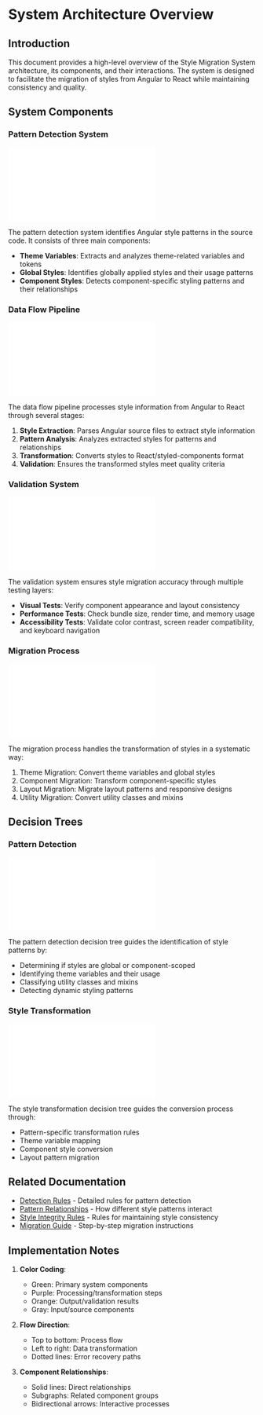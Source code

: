 # System Architecture Overview

## Introduction

This document provides a high-level overview of the Style Migration System architecture, its components, and their interactions. The system is designed to facilitate the migration of styles from Angular to React while maintaining consistency and quality.

## System Components

### Pattern Detection System
![System Overview](diagrams/system-overview.mmd)

The pattern detection system identifies Angular style patterns in the source code. It consists of three main components:
- **Theme Variables**: Extracts and analyzes theme-related variables and tokens
- **Global Styles**: Identifies globally applied styles and their usage patterns
- **Component Styles**: Detects component-specific styling patterns and their relationships

### Data Flow Pipeline
![Data Flow](diagrams/data-flow.mmd)

The data flow pipeline processes style information from Angular to React through several stages:
1. **Style Extraction**: Parses Angular source files to extract style information
2. **Pattern Analysis**: Analyzes extracted styles for patterns and relationships
3. **Transformation**: Converts styles to React/styled-components format
4. **Validation**: Ensures the transformed styles meet quality criteria

### Validation System
![Validation Pipeline](diagrams/validation-flow.mmd)

The validation system ensures style migration accuracy through multiple testing layers:
- **Visual Tests**: Verify component appearance and layout consistency
- **Performance Tests**: Check bundle size, render time, and memory usage
- **Accessibility Tests**: Validate color contrast, screen reader compatibility, and keyboard navigation

### Migration Process
![Migration Process](diagrams/migration-flow.mmd)

The migration process handles the transformation of styles in a systematic way:
1. Theme Migration: Convert theme variables and global styles
2. Component Migration: Transform component-specific styles
3. Layout Migration: Migrate layout patterns and responsive designs
4. Utility Migration: Convert utility classes and mixins

## Decision Trees

### Pattern Detection
![Pattern Detection Decision Tree](diagrams/pattern-detection-decision.mmd)

The pattern detection decision tree guides the identification of style patterns by:
- Determining if styles are global or component-scoped
- Identifying theme variables and their usage
- Classifying utility classes and mixins
- Detecting dynamic styling patterns

### Style Transformation
![Style Transformation Decision Tree](diagrams/style-transformation-decision.mmd)

The style transformation decision tree guides the conversion process through:
- Pattern-specific transformation rules
- Theme variable mapping
- Component style conversion
- Layout pattern migration

## Related Documentation

- [Detection Rules](../patterns/detection/rules.md) - Detailed rules for pattern detection
- [Pattern Relationships](../patterns/relationships/dependencies.md) - How different style patterns interact
- [Style Integrity Rules](../validation/rules/style-integrity.md) - Rules for maintaining style consistency
- [Migration Guide](../guides/migration-guide.md) - Step-by-step migration instructions

## Implementation Notes

1. **Color Coding**:
   - Green: Primary system components
   - Purple: Processing/transformation steps
   - Orange: Output/validation results
   - Gray: Input/source components

2. **Flow Direction**:
   - Top to bottom: Process flow
   - Left to right: Data transformation
   - Dotted lines: Error recovery paths

3. **Component Relationships**:
   - Solid lines: Direct relationships
   - Subgraphs: Related component groups
   - Bidirectional arrows: Interactive processes 